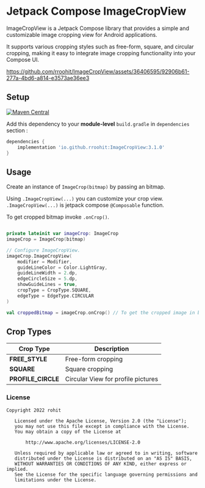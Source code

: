 # Jetpack Compose ImageCropView


ImageCropView is a Jetpack Compose library that provides a simple and customizable image cropping view for Android applications.

It supports various cropping styles such as free-form, square, and circular cropping, making it easy to integrate image cropping functionality into your Compose UI.


https://github.com/rroohit/ImageCropView/assets/36406595/92906b61-277a-4bd6-a814-e3573ae36ee3


## Setup


[![Maven Central](https://maven-badges.herokuapp.com/maven-central/io.github.rroohit/ImageCropView/badge.svg)](https://maven-badges.herokuapp.com/maven-central/io.github.rroohit/ImageCropView)

Add this dependency to your **module-level** `build.gradle` in `dependencies` section :

```groovy
dependencies {
    implementation 'io.github.rroohit:ImageCropView:3.1.0'
}
```

## Usage

Create an instance of `ImageCrop(bitmap)` by passing an bitmap. 

Using `.ImageCropView(...)` you can customize your crop view.
`.ImageCropView(...)` is jetpack compose `@Composable` function.

To get cropped bitmap invoke `.onCrop()`.

```kotlin

private lateinit var imageCrop: ImageCrop
imageCrop = ImageCrop(bitmap)

// Configure ImageCropView. 
imageCrop.ImageCropView(
    modifier = Modifier,            
    guideLineColor = Color.LightGray,
    guideLineWidth = 2.dp,
    edgeCircleSize = 5.dp,
    showGuideLines = true,
    cropType = CropType.SQUARE,
    edgeType = EdgeType.CIRCULAR
)

val croppedBitmap = imageCrop.onCrop() // To get the cropped image in bitmap format.

```

## Crop Types

| Crop Type          | Description                        |
|--------------------|------------------------------------|
| **FREE_STYLE**     | Free-form cropping                 |
| **SQUARE**         | Square cropping                    |
| **PROFILE_CIRCLE** | Circular View for profile pictures |

### License

```
Copyright 2022 rohit

   Licensed under the Apache License, Version 2.0 (the "License");
   you may not use this file except in compliance with the License.
   You may obtain a copy of the License at

       http://www.apache.org/licenses/LICENSE-2.0

   Unless required by applicable law or agreed to in writing, software
   distributed under the License is distributed on an "AS IS" BASIS,
   WITHOUT WARRANTIES OR CONDITIONS OF ANY KIND, either express or implied.
   See the License for the specific language governing permissions and
   limitations under the License.

```
